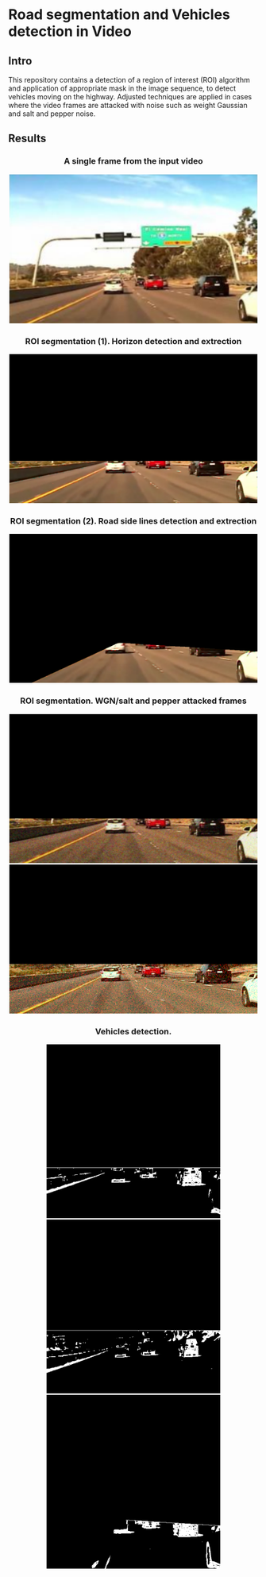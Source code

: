 # Road segmentation and Vehicles detection in Video

## Intro

This repository contains a detection of a region of interest (ROI) algorithm and application of appropriate mask in the image sequence, to detect vehicles moving on the highway.
Adjusted techniques are applied in cases where the video frames are attacked with noise such as weight Gaussian and salt and pepper noise.

## Results

<h3 align="center"> A single frame from the input video </h3>

<p align="center">
<img src="include/1.png" width="500" height="300" >
</p>

<h3 align="center"> ROI segmentation (1). Horizon detection and extrection </h3>

<p align="center">
<img src="include/3.png"width="500" height="300"  >
</p>

<h3 align="center"> ROI segmentation (2). Road side lines detection and extrection </h3>

<p align="center">
<img src="include/5.png" width="500" height="300" >
</p>

<h3 align="center"> ROI segmentation. WGN/salt and pepper attacked frames  </h3>

<p align="center">
<img src="include/2.png" width="500" height="300"  >
<img src="include/4.png" width="500" height="300"  >
</p>


<h3 align="center"> Vehicles detection.  </h3>

<p align="center">
<img src="include/9.png" width="350" height="350" >
<img src="include/7.png" width="350" height="350" >
<img src="include/8.png" width="350" height="350" >
</p>


